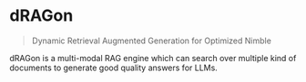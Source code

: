 # dRAGon
> Dynamic Retrieval Augmented Generation for Optimized Nimble

dRAGon is a multi-modal RAG engine which can search over multiple kind of documents to generate good quality answers for LLMs.